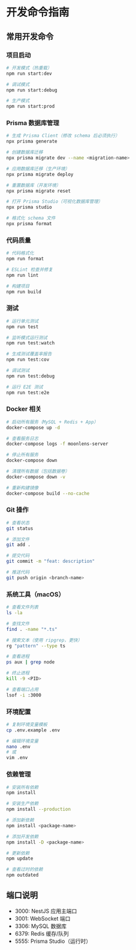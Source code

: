 # 开发命令指南

## 常用开发命令

### 项目启动
```bash
# 开发模式（热重载）
npm run start:dev

# 调试模式
npm run start:debug

# 生产模式
npm run start:prod
```

### Prisma 数据库管理
```bash
# 生成 Prisma Client（修改 schema 后必须执行）
npx prisma generate

# 创建数据库迁移
npx prisma migrate dev --name <migration-name>

# 应用数据库迁移（生产环境）
npx prisma migrate deploy

# 重置数据库（开发环境）
npx prisma migrate reset

# 打开 Prisma Studio（可视化数据库管理）
npx prisma studio

# 格式化 schema 文件
npx prisma format
```

### 代码质量
```bash
# 代码格式化
npm run format

# ESLint 检查并修复
npm run lint

# 构建项目
npm run build
```

### 测试
```bash
# 运行单元测试
npm run test

# 监听模式运行测试
npm run test:watch

# 生成测试覆盖率报告
npm run test:cov

# 调试测试
npm run test:debug

# 运行 E2E 测试
npm run test:e2e
```

### Docker 相关
```bash
# 启动所有服务（MySQL + Redis + App）
docker-compose up -d

# 查看服务日志
docker-compose logs -f moonlens-server

# 停止所有服务
docker-compose down

# 清理所有数据（包括数据卷）
docker-compose down -v

# 重新构建镜像
docker-compose build --no-cache
```

### Git 操作
```bash
# 查看状态
git status

# 添加文件
git add .

# 提交代码
git commit -m "feat: description"

# 推送代码
git push origin <branch-name>
```

### 系统工具（macOS）
```bash
# 查看文件列表
ls -la

# 查找文件
find . -name "*.ts"

# 搜索文本（使用 ripgrep，更快）
rg "pattern" --type ts

# 查看进程
ps aux | grep node

# 终止进程
kill -9 <PID>

# 查看端口占用
lsof -i :3000
```

### 环境配置
```bash
# 复制环境变量模板
cp .env.example .env

# 编辑环境变量
nano .env
# 或
vim .env
```

### 依赖管理
```bash
# 安装所有依赖
npm install

# 安装生产依赖
npm install --production

# 添加新依赖
npm install <package-name>

# 添加开发依赖
npm install -D <package-name>

# 更新依赖
npm update

# 查看过时的依赖
npm outdated
```

## 端口说明
- 3000: NestJS 应用主端口
- 3001: WebSocket 端口
- 3306: MySQL 数据库
- 6379: Redis 缓存/队列
- 5555: Prisma Studio（运行时）